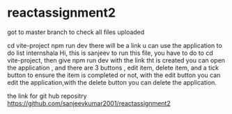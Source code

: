 # reactassignment2
got to master branch to check all files uploaded


cd vite-project 
npm run dev
 there will be a link u can use the application to do list internshala Hi, this is sanjeev to run this file, you have to do to cd vite-project, then give npm run dev with the link tht is created you can open the application , and there are 3 buttons , edit item, delete item, and a tick button to ensure the item is completed or not, with the edit button you can edit the application,with the delete button you can delete the application.

 the link for git hub repositry     https://github.com/sanjeevkumar2001/reactassignment2
